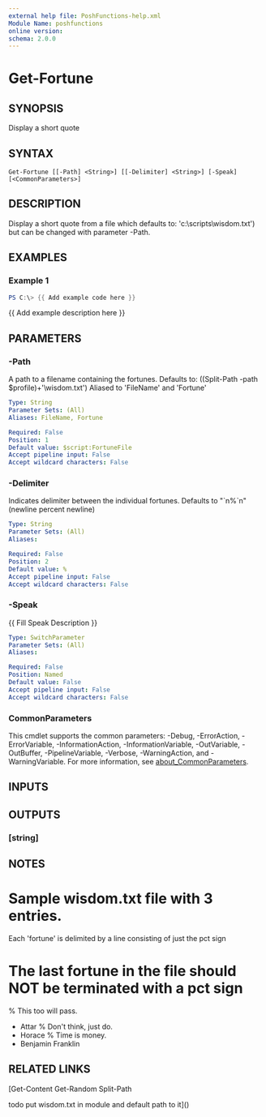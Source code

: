 ```yaml
---
external help file: PoshFunctions-help.xml
Module Name: poshfunctions
online version:
schema: 2.0.0
---
```


# Get-Fortune

## SYNOPSIS
Display a short quote

## SYNTAX

```
Get-Fortune [[-Path] <String>] [[-Delimiter] <String>] [-Speak] [<CommonParameters>]
```

## DESCRIPTION
Display a short quote from a file which defaults to: 'c:\scripts\wisdom.txt') but can be changed with parameter -Path.

## EXAMPLES

### Example 1
```powershell
PS C:\> {{ Add example code here }}
```

{{ Add example description here }}

## PARAMETERS

### -Path
A path to a filename containing the fortunes.
Defaults to: ((Split-Path -path $profile)+'\wisdom.txt')
Aliased to 'FileName' and 'Fortune'

```yaml
Type: String
Parameter Sets: (All)
Aliases: FileName, Fortune

Required: False
Position: 1
Default value: $script:FortuneFile
Accept pipeline input: False
Accept wildcard characters: False
```

### -Delimiter
Indicates delimiter between the individual fortunes.
Defaults to "\`n%\`n" (newline percent newline)

```yaml
Type: String
Parameter Sets: (All)
Aliases:

Required: False
Position: 2
Default value: %
Accept pipeline input: False
Accept wildcard characters: False
```

### -Speak
{{ Fill Speak Description }}

```yaml
Type: SwitchParameter
Parameter Sets: (All)
Aliases:

Required: False
Position: Named
Default value: False
Accept pipeline input: False
Accept wildcard characters: False
```

### CommonParameters
This cmdlet supports the common parameters: -Debug, -ErrorAction, -ErrorVariable, -InformationAction, -InformationVariable, -OutVariable, -OutBuffer, -PipelineVariable, -Verbose, -WarningAction, and -WarningVariable. For more information, see [about_CommonParameters](http://go.microsoft.com/fwlink/?LinkID=113216).

## INPUTS

## OUTPUTS

### [string]
## NOTES
# Sample wisdom.txt file with 3 entries. 
Each 'fortune' is delimited by a line consisting of just the pct sign
# The last fortune in the file should NOT be terminated with a pct sign
%
This too will pass.
   - Attar
%
Don't think, just do.
   - Horace
%
Time is money.
   - Benjamin Franklin

## RELATED LINKS

[Get-Content
Get-Random
Split-Path

todo put wisdom.txt in module and default path to it]()

